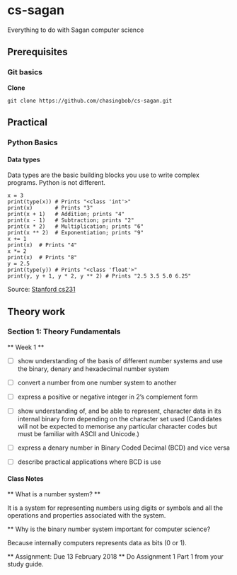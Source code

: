 # cs-sagan
Everything to do with Sagan computer science

## Prerequisites

### Git basics

**Clone**

```
git clone https://github.com/chasingbob/cs-sagan.git
```


## Practical

### Python Basics

#### Data types

Data types are the basic building blocks you use to write complex programs. Python is not different.

```
x = 3
print(type(x)) # Prints "<class 'int'>"
print(x)       # Prints "3"
print(x + 1)   # Addition; prints "4"
print(x - 1)   # Subtraction; prints "2"
print(x * 2)   # Multiplication; prints "6"
print(x ** 2)  # Exponentiation; prints "9"
x += 1
print(x)  # Prints "4"
x *= 2
print(x)  # Prints "8"
y = 2.5
print(type(y)) # Prints "<class 'float'>"
print(y, y + 1, y * 2, y ** 2) # Prints "2.5 3.5 5.0 6.25"
```

Source: [Stanford cs231](https://cs231n.github.io/python-numpy-tutorial/)

## Theory work

### Section 1: Theory Fundamentals

** Week 1 ** 

- [ ] show understanding of the basis of different number systems and use the binary,
    denary and hexadecimal number system

- [ ] convert a number from one number system to another

- [ ] express a positive or negative integer in 2’s complement form

- [ ] show understanding of, and be able to represent, character data in its internal
binary form depending on the character set used (Candidates will not be expected to
memorise any particular character codes but must be familiar with ASCII and
Unicode.)

- [ ] express a denary number in Binary Coded Decimal (BCD) and vice versa

- [ ] describe practical applications where BCD is use

#### Class Notes
** What is a number system? **

It is a system for representing numbers using digits or symbols and all the operations and properties associated with the system.

** Why is the binary number system important for computer science?

Because internally computers represents data as bits (0 or 1).

** Assignment: Due 13 February 2018 **
Do Assignment 1 Part 1 from your study guide.


